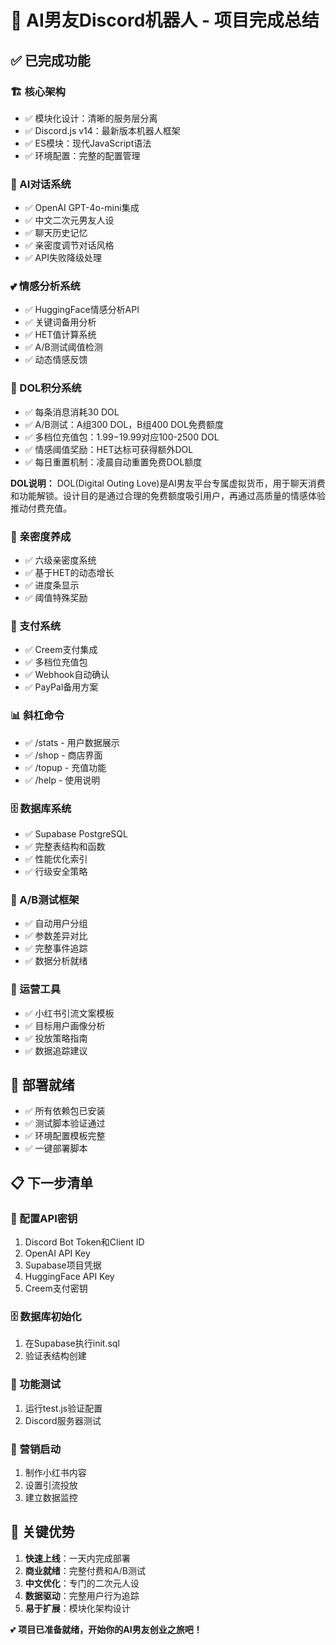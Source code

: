 # 🎉 AI男友Discord机器人 - 项目完成总结

## ✅ 已完成功能

### 🏗️ 核心架构
- ✅ 模块化设计：清晰的服务层分离
- ✅ Discord.js v14：最新版本机器人框架
- ✅ ES模块：现代JavaScript语法
- ✅ 环境配置：完整的配置管理

### 🤖 AI对话系统
- ✅ OpenAI GPT-4o-mini集成
- ✅ 中文二次元男友人设
- ✅ 聊天历史记忆
- ✅ 亲密度调节对话风格
- ✅ API失败降级处理

### 💕 情感分析系统
- ✅ HuggingFace情感分析API
- ✅ 关键词备用分析
- ✅ HET值计算系统
- ✅ A/B测试阈值检测
- ✅ 动态情感反馈

### 💎 DOL积分系统
- ✅ 每条消息消耗30 DOL
- ✅ A/B测试：A组300 DOL，B组400 DOL免费额度
- ✅ 多档位充值包：$1.99-$19.99对应100-2500 DOL
- ✅ 情感阈值奖励：HET达标可获得额外DOL
- ✅ 每日重置机制：凌晨自动重置免费DOL额度

**DOL说明：**
DOL(Digital Outing Love)是AI男友平台专属虚拟货币，用于聊天消费和功能解锁。设计目的是通过合理的免费额度吸引用户，再通过高质量的情感体验推动付费充值。

### 💖 亲密度养成
- ✅ 六级亲密度系统
- ✅ 基于HET的动态增长
- ✅ 进度条显示
- ✅ 阈值特殊奖励

### 🛒 支付系统
- ✅ Creem支付集成
- ✅ 多档位充值包
- ✅ Webhook自动确认
- ✅ PayPal备用方案

### 📊 斜杠命令
- ✅ /stats - 用户数据展示
- ✅ /shop - 商店界面
- ✅ /topup - 充值功能
- ✅ /help - 使用说明

### 🗄️ 数据库系统
- ✅ Supabase PostgreSQL
- ✅ 完整表结构和函数
- ✅ 性能优化索引
- ✅ 行级安全策略

### 🔄 A/B测试框架
- ✅ 自动用户分组
- ✅ 参数差异对比
- ✅ 完整事件追踪
- ✅ 数据分析就绪

### 📱 运营工具
- ✅ 小红书引流文案模板
- ✅ 目标用户画像分析
- ✅ 投放策略指南
- ✅ 数据追踪建议

## 🚀 部署就绪

- ✅ 所有依赖包已安装
- ✅ 测试脚本验证通过
- ✅ 环境配置模板完整
- ✅ 一键部署脚本

## 📋 下一步清单

### 🔧 配置API密钥
1. Discord Bot Token和Client ID
2. OpenAI API Key
3. Supabase项目凭据
4. HuggingFace API Key
5. Creem支付密钥

### 🗄️ 数据库初始化
1. 在Supabase执行init.sql
2. 验证表结构创建

### 🧪 功能测试
1. 运行test.js验证配置
2. Discord服务器测试

### 📱 营销启动
1. 制作小红书内容
2. 设置引流投放
3. 建立数据监控

## 🎯 关键优势

1. **快速上线**：一天内完成部署
2. **商业就绪**：完整付费和A/B测试
3. **中文优化**：专门的二次元人设
4. **数据驱动**：完整用户行为追踪
5. **易于扩展**：模块化架构设计

💕 **项目已准备就绪，开始你的AI男友创业之旅吧！** 
